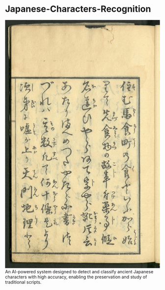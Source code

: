 # Japanese-Characters-Recognition
![Screenshot](src/100241706_00005_2.jpg)
An AI-powered system designed to detect and classify ancient Japanese characters with high accuracy, enabling the preservation and study of traditional scripts.

